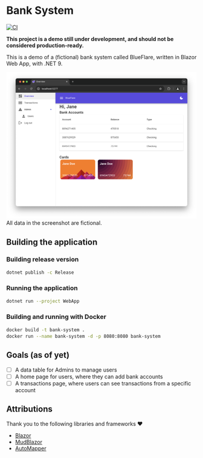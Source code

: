 # Bank System

[![CI](https://github.com/larsjuvik/BankSystem/actions/workflows/CI.yml/badge.svg?branch=main)](https://github.com/larsjuvik/BankSystem/actions/workflows/CI.yml)

**This project is a demo still under development, and should not be considered production-ready.**

This is a demo of a (fictional) bank system called BlueFlare, written in Blazor Web App, with .NET 9.

![A screenshot of the application](./docs/Screenshot_Home.png)
All data in the screenshot are fictional.

## Building the application

### Building release version

```sh
dotnet publish -c Release
```

### Running the application

```sh
dotnet run --project WebApp
```

### Building and running with Docker

```sh
docker build -t bank-system .
docker run --name bank-system -d -p 8080:8080 bank-system
```

## Goals (as of yet)

- [ ] A data table for Admins to manage users
- [ ] A home page for users, where they can add bank accounts
- [ ] A transactions page, where users can see transactions from a specific account

## Attributions

Thank you to the following libraries and frameworks :heart:

- [Blazor](https://dotnet.microsoft.com/en-us/apps/aspnet/web-apps/blazor)
- [MudBlazor](https://mudblazor.com)
- [AutoMapper](https://github.com/AutoMapper/AutoMapper)
